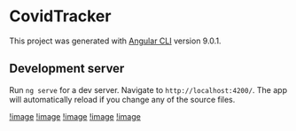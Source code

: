 # CovidTracker

This project was generated with [Angular CLI](https://github.com/angular/angular-cli) version 9.0.1.

## Development server

Run `ng serve` for a dev server. Navigate to `http://localhost:4200/`. The app will automatically reload if you change any of the source files.

[!image](https://github.com/officialbidisha/Screenshots/blob/master/screely-1596137253504.png)
[!image](https://github.com/officialbidisha/Screenshots/blob/master/screely-1596137279414.png)
[!image](https://github.com/officialbidisha/Screenshots/blob/master/screely-1596137298476.png)
[!image](https://github.com/officialbidisha/Screenshots/blob/master/screely-1596137317578.png)
[!image](https://github.com/officialbidisha/Screenshots/blob/master/screely-1596137328019.png)
